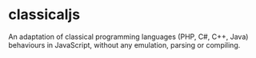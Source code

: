 classicaljs
===========

An adaptation of classical programming languages (PHP, C#, C++, Java) behaviours in JavaScript, without any emulation, parsing or compiling.